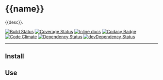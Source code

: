 # {{name}}

{{desc}}.

[![Build Status](https://travis-ci.org/{{author}}/{{name}}.svg)](https://travis-ci.org/{{author}}/{{name}})
[![Coverage Status](https://coveralls.io/repos/{{author}}/{{name}}/badge.svg?branch=master&service=github)](https://coveralls.io/github/{{author}}/{{name}}?branch=master)
[![Inline docs](http://inch-ci.org/github/{{author}}/{{name}}.svg?branch=master)](http://inch-ci.org/github/{{author}}/{{name}})
[![Codacy Badge](https://api.codacy.com/project/badge/f3e64501763645b9aa483bf83a4dd1d5)](https://www.codacy.com/app/sam_1700/{{name}})
[![Code Climate](https://codeclimate.com/github/{{author}}/{{name}}/badges/gpa.svg)](https://codeclimate.com/github/{{author}}/{{name}})
[![Dependency Status](https://david-dm.org/{{author}}/{{name}}.svg)](https://david-dm.org/{{author}}/{{name}})
[![devDependency Status](https://david-dm.org/{{author}}/{{name}}/dev-status.svg)](https://david-dm.org/{{author}}/{{name}}#info=devDependencies)

---


## Install

## Use
